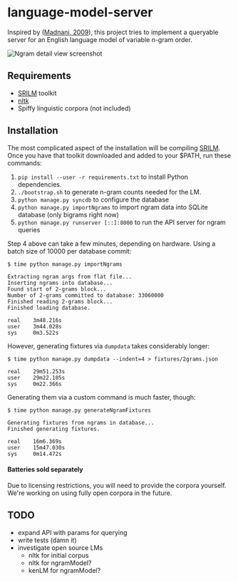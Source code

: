 language-model-server
=====================

Inspired by ([Madnani, 2009]), this project tries to implement a queryable server for an English language model of variable n-gram order. 

![Ngram detail view screenshot](https://raw.githubusercontent.com/ronocdh/language-model-server/rest-api-docs/docs/img/ngram-single-view.png "Optional title")

Requirements
------------
 - [SRILM] toolkit
 - [nltk]
 - Spiffy linguistic corpora (not included)


Installation
--------------
The most complicated aspect of the installation will be compiling [SRILM]. 
Once you have that toolkit downloaded and added to your $PATH, run these commands:

 1. ```pip install --user -r requirements.txt``` to install Python dependencies.
 2. ```./bootstrap.sh``` to generate n-gram counts needed for the LM. 
 3. ```python manage.py syncdb``` to configure the database
 4. ```python manage.py importNgrams``` to import ngram data into SQLite database (only bigrams right now)
 5. ```python manage.py runserver [::]:8000``` to run the API server for ngram queries

Step 4 above can take a few minutes, depending on hardware.
Using a batch size of 10000 per database commit:

```
$ time python manage.py importNgrams

Extracting ngram args from flat file...
Inserting ngrams into database...
Found start of 2-grams block...
Number of 2-grams committed to database: 33060000
Finished reading 2-grams block...
Finished loading database.

real    3m48.216s
user    3m44.028s
sys     0m3.522s
```

However, generating fixtures via `dumpdata` takes considerably longer:
```
$ time python manage.py dumpdata --indent=4 > fixtures/2grams.json

real    29m51.253s
user    29m22.105s
sys     0m22.366s
```
Generating them via a custom command is much faster, though:
```
$ time python manage.py generateNgramFixtures 

Generating fixtures from ngrams in database...
Finished generating fixtures.

real    16m6.369s
user    15m47.030s
sys     0m14.472s
```

#### Batteries sold separately
Due to licensing restrictions, you will need to provide the corpora 
yourself. We're working on using fully open corpora in the future.

[Madnani, 2009]:http://ojs.pythonpapers.org/index.php/tppsc/article/view/83
[SRILM]:http://www.speech.sri.com/projects/srilm/download.html
[nltk]:http://www.nltk.org/

TODO
----
 - expand API with params for querying
 - write tests (damn it)
 - investigate open source LMs
   - nltk for initial corpus
   - nltk for ngramModel?
   - kenLM for ngramModel?
